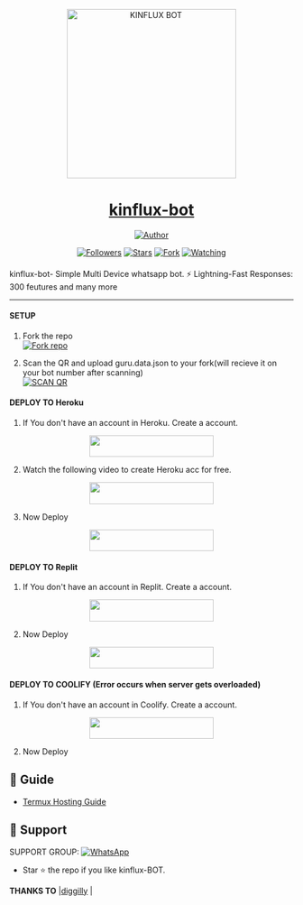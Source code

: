 
<p align="center">  
  <a href="https://youtu.be/WcA7GZuaN0A">
    <img alt="KINFLUX BOT" height="300" src="https://raw.githubusercontent.com/diggilly/kinflux-bot/main/Guru.jpg">
    <h1 align="center">kinflux-bot</h1>
  </a>
</p>
<p align="center">
<a href="https://github.com/diggilly"><img title="Author" src="https://img.shields.io/badge/KINFLUX-BOT-black?style=for-the-badge&logo=telegram"></a>
<p/>
<p align="center">
<a href="https://github.com/diggilly?tab=followers"><img title="Followers" src="https://img.shields.io/github/followers/diggilly?label=Followers&style=social"></a>
<a href="https://github.com/diggilly/kinflux_bot_God/stargazers/"><img title="Stars" src="https://img.shields.io/github/stars/Guru322/GURU-BOT?&style=social"></a>
<a href="https://github.com/diggilly/kinflux_bot_God/network/members"><img title="Fork" src="https://img.shields.io/github/forks/Guru322/GURU-BOT?style=social"></a>
<a href="https://github.com/diggilly/kinflux_bot_God/watchers"><img title="Watching" src="https://img.shields.io/github/watchers/diggilly/kinflux_bot_God?label=Watching&style=social"></a>
</p>

####  
kinflux-bot- Simple Multi Device whatsapp bot. ⚡️ Lightning-Fast Responses: 300 feutures and many more

***

#### SETUP

1. Fork the repo
    <br>
<a href='https://github.com/diggilly/kinflux_bot_God/fork' target="_blank"><img alt='Fork repo' src='https://img.shields.io/badge/Fork Repo-100000?style=for-the-badge&logo=scan&logoColor=white&labelColor=black&color=black'/></a>

2. Scan the QR and upload guru.data.json to your fork(will recieve it on your bot number after scanning)
    <br>
<a href='https://replit.com/@digildigil/Kinflux-bot-QR-CODE-GENERATOR?v=1' target="_blank"><img alt='SCAN QR' src='https://img.shields.io/badge/Scan_qr-100000?style=for-the-badge&logo=scan&logoColor=white&labelColor=black&color=black'/></a>



#### DEPLOY TO Heroku 

1. If You don't have an account in Heroku. Create a account.
    <br>
<p align="center"><a href="https://signup.heroku.com"> <img src="https://img.shields.io/badge/heroku%20Account-blue?style=for-the-badge&logo=heroku" width="220" height="38.45"/></a></p>

2. Watch the following video to create Heroku acc for free.
    <br>
<p align="center"><a href="https://www.youtube.com/watch?v=J_Sq5OxK8ZE"> <img src="https://img.shields.io/badge/heroku%20Tutorial-blue?style=for-the-badge&logo=heroku" width="220" height="38.45"/></a></p>

3. Now Deploy
    <br>
<p align="center"><a href="https://heroku.com/deploy?template=https://github.com/diggilly/kinflux_bot_God/"> <img src="https://img.shields.io/badge/Heroku%20Deploy-blue?style=for-the-badge&logo=heroku" width="220" height="38.45"/></a></p>

#### DEPLOY TO Replit 

1. If You don't have an account in Replit. Create a account.
    <br>
<p align="center"><a href="https://replit.com/signup"> <img src="https://img.shields.io/badge/replit%20Account-blue?style=for-the-badge&logo=replit" width="220" height="38.45"/></a></p>

2. Now Deploy
    <br>
<p align="center"><a href="https://repl.it/github/avi453/GURU-BOT"> <img src="https://img.shields.io/badge/replit%20Deploy-blue?style=for-the-badge&logo=replit" width="220" height="38.45"/></a></p>

#### DEPLOY TO COOLIFY (Error occurs when server gets overloaded)

1. If You don't have an account in Coolify. Create a account.
    <br>
<p align="center"><a href="http://65.21.52.72:3000/register"> <img src="https://img.shields.io/badge/coolify%20Account-blue?style=for-the-badge&logo=coolify" width="220" height="38.45"/></a></p>

2. Now Deploy
    <br>
<p  </p>


 ## 📙 Guide

 - [Termux Hosting Guide](https://github.com/diggilly/kinflux_bot_God/blob/main/Termux-Guide.md)
 
 
 ## 🤩 Support

SUPPORT GROUP: <a href="https://chat.whatsapp.com/KggVmnH7ki6HoyD0025gDD"><img alt="WhatsApp" src="https://camo.githubusercontent.com/2157131829ac512183ee8f8b6c6f803688a4cc66a2e686602844e80478401a7c/68747470733a2f2f696d672e736869656c64732e696f2f62616467652f4a6f696e2047726f75702d3235443336363f7374796c653d666f722d7468652d6261646765266c6f676f3d7768617473617070266c6f676f436f6c6f723d7768697465"/></a>

- Star ⭐ the repo if you like kinflux-BOT.




 **THANKS TO** |[diggilly](https://github.com/diggilly) | 



